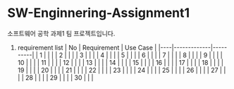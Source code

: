 # SW-Enginnering-Assignment1
소프트웨어 공학 과제1 팀 프로젝트입니다.

1) requirement list
| No | Requirement | Use Case |
|----|-------------|----------|
| 1  |             |          |
| 2  |             |          |
| 3  |             |          |
| 4  |             |          |
| 5  |             |          |
| 6  |             |          |
| 7  |             |          |
| 8  |             |          |
| 9  |             |          |
| 10 |             |          |
| 11 |             |          |
| 12 |             |          |
| 13 |             |          |
| 14 |             |          |
| 15 |             |          |
| 16 |             |          |
| 17 |             |          |
| 18 |             |          |
| 19 |             |          |
| 20 |             |          |
| 21 |             |          |
| 22 |             |          |
| 23 |             |          |
| 24 |             |          |
| 25 |             |          |
| 26 |             |          |
| 27 |             |          |
| 28 |             |          |
| 29 |             |          |
| 30 |             |          |
